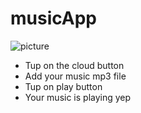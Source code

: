 # musicApp

![picture](https://github.com/upMyCode/musicApp/blob/master/assets/img/Screen.png)

*  Tup on the cloud button
*  Add your music mp3 file
*  Tup on play button
*  Your music is playing yep
